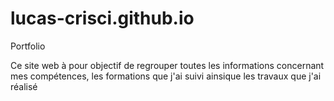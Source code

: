 # lucas-crisci.github.io
Portfolio

Ce site web à pour objectif de regrouper toutes les informations concernant mes compétences, les formations que j'ai suivi ainsique les travaux que j'ai réalisé
